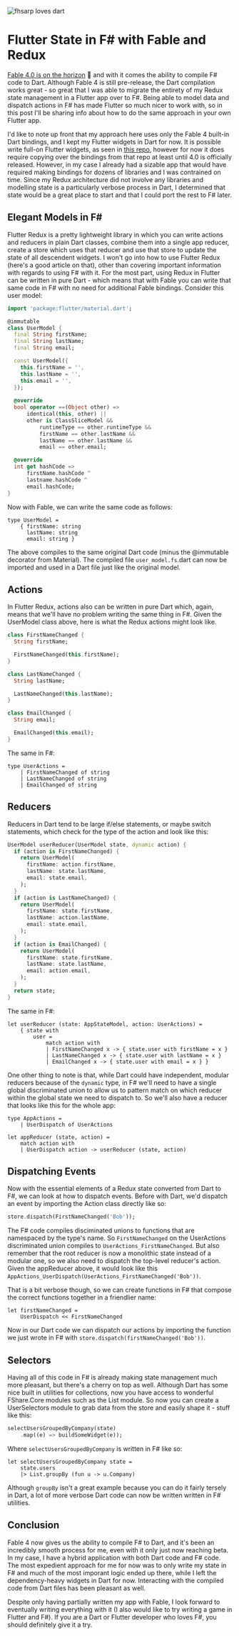 
![fhsarp loves dart](../../static/img/blog/fsharp_loves_dart.png)

# Flutter State in F# with Fable and Redux

[Fable 4.0 is on the horizon](https://fable.io/blog/2022/2022-06-06-Snake_Island_alpha.html) 🎉 and with it comes the ability to compile F# code to Dart. Although Fable 4 is still pre-release, the Dart compilation works great - so great that I was able to migrate the entirety of my Redux state management in a Flutter app over to F#. Being able to model data and dispatch actions in F# has made Flutter so much nicer to work with, so in this post I'll be sharing info about how to do the same approach in your own Flutter app.

I'd like to note up front that my approach here uses only the Fable 4 built-in Dart bindings, and I kept my Flutter widgets in Dart for now. It is possible write full-on Flutter widgets, as seen in [this repo](https://github.com/alfonsogarciacaro/fable-flutterapp), however for now it does require copying over the bindings from that repo at least until 4.0 is officially released. However, in my case I already had a sizable app that would have required making bindings for dozens of libraries and I was contrained on time. Since my Redux architecture did not involve any libraries and modelling state is a particularly verbose process in Dart, I determined that state would be a great place to start and that I could port the rest to F# later.

## Elegant Models in F#
Flutter Redux is a pretty lightweight library in which you can write actions and reducers in plain Dart classes, combine them into a single app reducer, create a store which uses that reducer and use that store to update the state of all descendent widgets. I won't go into how to use Flutter Redux (here's a good article on that), other than covering important information with regards to using F# with it.
For the most part, using Redux in Flutter can be written in pure Dart - which means that with Fable you can write that same code in F# with no need for additional Fable bindings. Consider this user model:

```Dart
import 'package:flutter/material.dart';

@immutable
class UserModel {
  final String firstName;
  final String lastName;
  final String email;

  const UserModel({
    this.firstName = '',
    this.lastName = '',
    this.email = '',
  });
  
  @override
  bool operator ==(Object other) =>
      identical(this, other) ||
      other is ClassSliceModel &&
          runtimeType == other.runtimeType &&
          firstName == other.lastName &&
          lastName == other.lastName &&
          email == other.email;

  @override
  int get hashCode =>
      firstName.hashCode ^
      lastname.hashCode ^
      email.hashCode;
}
```

Now with Fable, we can write the same code as follows:

```F#
type UserModel =
    { firstName: string
      lastName: string
      email: string }
```

The above compiles to the same original Dart code (minus the @immutable decorator from Material). The compiled file `user_model.fs`.dart can now be imported and used in a Dart file just like the original model.

## Actions

In Flutter Redux, actions also can be written in pure Dart which, again, means that we'll have no problem writing the same thing in F#. Given the UserModel class above, here is what the Redux actions might look like.

```Dart
class FirstNameChanged {
  String firstName;

  FirstNameChanged(this.firstName);
}

class LastNameChanged {
  String lastName;

  LastNameChanged(this.lastName);
}

class EmailChanged {
  String email;

  EmailChanged(this.email);
}
```

The same in F#:

```F#
type UserActions =
    | FirstNameChanged of string
    | LastNameChanged of string
    | EmailChanged of string
```

## Reducers

Reducers in Dart tend to be large if/else statements, or maybe switch statements, which check for the type of the action and look like this:

```Dart
UserModel userReducer(UserModel state, dynamic action) {
  if (action is FirstNameChanged) {
    return UserModel(
      firstName: action.firstName,
      lastName: state.lastName,
      email: state.email,
    );
  }
  if (action is LastNameChanged) {
    return UserModel(
      firstName: state.firstName,
      lastName: action.lastName,
      email: state.email,
    );
  }
  if (action is EmailChanged) {
    return UserModel(
      firstName: state.firstName,
      lastName: state.lastName,
      email: action.email,
    );
  }
  return state;
}
```

The same in F#:

```F#
let userReducer (state: AppStateModel, action: UserActions) =
    { state with
        user =
            match action with
            | FirstNameChanged x -> { state.user with firstName = x }
            | LastNameChanged x -> { state.user with lastName = x }
            | EmailChanged x -> { state.user with email = x } }

```

One other thing to note is that, while Dart could have independent, modular reducers because of the `dynamic` type, in F# we'll need to have a single global discriminated union to allow us to pattern match on which reducer within the global state we need to dispatch to. So we'll also have a reducer that looks like this for the whole app:

```F#
type AppActions =
    | UserDispatch of UserActions

let appReducer (state, action) =
    match action with
    | UserDispatch action -> userReducer (state, action)
```

## Dispatching Events

Now with the essential elements of a Redux state converted from Dart to F#, we can look at how to dispatch events. Before with Dart, we'd dispatch an event by importing the Action class directly like so:

```Dart
store.dispatch(FirstNameChanged('Bob'));
```

The F# code compiles disciminated unions to functions that are namespaced by the type's name. So `FirstNameChanged` on the UserActions discriminated union compiles to `UserActions_FirstNameChanged`. But also remember that the root reducer is now a monolithic state instead of a modular one, so we also need to dispatch the top-level reducer's action. Given the appReducer above, it would look like this `AppActions_UserDispatch(UserActions_FirstNameChanged('Bob'))`.

That is a bit verbose though, so we can create functions in F# that compose the correct functions together in a friendlier name:

```F#
let firstNameChanged =
    UserDispatch << FirstNameChanged
```

Now in our Dart code we can dispatch our actions by importing the function we just wrote in F# with `store.dispatch(firstNameChanged('Bob'))`.

## Selectors

Having all of this code in F# is already making state management much more pleasant, but there's a cherry on top as well. Although Dart has some nice built in utilities for collections, now you have access to wonderful FShare.Core modules such as the List module. So now you can create a UserSelectors module to grab data from the store and easily shape it - stuff like this:

```Dart
selectUsersGroupedByCompany(state)
    .map((e) => buildSomeWidget(e));
```

Where `selectUsersGroupedByCompany` is written in F# like so:

```F#
let selectUsersGroupedByCompany state =
    state.users
    |> List.groupBy (fun u -> u.Company)
```

Although `groupBy` isn't a great example because you can do it fairly tersely in Dart, a lot of more verbose Dart code can now be written written in F# utilities.

## Conclusion

Fable 4 now gives us the ability to compile F# to Dart, and it's been an incredibly smooth process for me, even with it only just now reaching beta. In my case, I have a hybrid application with both Dart code and F# code. The most expedient approach for me for now was to only write my state in F# and much of the most imporant logic ended up there, while I left the dependency-heavy widgets in Dart for now. Interacting with the compiled code from Dart files has been pleasant as well.

Despite only having partially written my app with Fable, I look forward to eventually writing everything with it (I also would like to try writing a game in Flutter and F#). If you are a Dart or Flutter developer who loves F#, you should definitely give it a try.